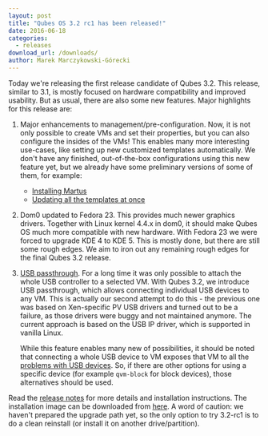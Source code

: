 ```yaml
---
layout: post
title: "Qubes OS 3.2 rc1 has been released!"
date: 2016-06-18
categories:
  - releases
download_url: /downloads/
author: Marek Marczykowski-Górecki
---
```

Today we're releasing the first release candidate of Qubes 3.2. This release,
similar to 3.1, is mostly focused on hardware compatibility and improved
usability. But as usual, there are also some new features.  Major highlights
for this release are:

1. Major enhancements to management/pre-configuration. Now, it is not only
   possible to create VMs and set their properties, but you can also configure
   the insides of the VMs! This enables many more interesting use-cases, like
   setting up new customized templates automatically. We don't have any
   finished, out-of-the-box configurations using this new feature yet, but we
   already have some preliminary versions of some of them, for example:

   * [Installing Martus][salt-martus]
   * [Updating all the templates at once][template-update]

2. Dom0 updated to Fedora 23. This provides much newer graphics drivers.
   Together with Linux kernel 4.4.x in dom0, it should make Qubes OS much more
   compatible with new hardware. With Fedora 23 we were forced to upgrade KDE 4
   to KDE 5. This is mostly done, but there are still some rough edges.  We aim
   to iron out any remaining rough edges for the final Qubes 3.2 release.

3. [USB passthrough][usb-passthrough]. For a long time it was only possible to
   attach the whole USB controller to a selected VM. With Qubes 3.2, we
   introduce USB passthrough, which allows connecting individual USB devices to
   any VM. This is actually our second attempt to do this - the previous one was
   based on Xen-specific PV USB drivers and turned out to be a failure, as those
   drivers were buggy and not maintained anymore. The current approach is based
   on the USB IP driver, which is supported in vanilla Linux.

   While this feature enables many new of possibilities, it should be noted that
   connecting a whole USB device to VM exposes that VM to all the [problems with
   USB devices][usb-challenges]. So, if there are other options for using a
   specific device (for example `qvm-block` for block devices), those
   alternatives should be used.

Read the [release notes][release-notes] for more details and installation
instructions. The installation image can be downloaded from [here][download].
A word of caution: we haven't prepared the upgrade path yet, so the only option
to try 3.2-rc1 is to do a clean reinstall (or install it on another
drive/partition).

[release-notes]: https://www.qubes-os.org/doc/releases/3.2/release-notes/
[download]: https://www.qubes-os.org/downloads/
[salt-martus]: https://gist.github.com/marmarek/29f9a4a1f3a7a457cf2b449ab0b0e2f4
[template-update]: http://article.gmane.org/gmane.os.qubes.user/784
[usb-passthrough]: https://www.qubes-os.org/doc/usb/#tocAnchor-1-1-5
[usb-challenges]: http://blog.invisiblethings.org/2011/05/31/usb-security-challenges.html

